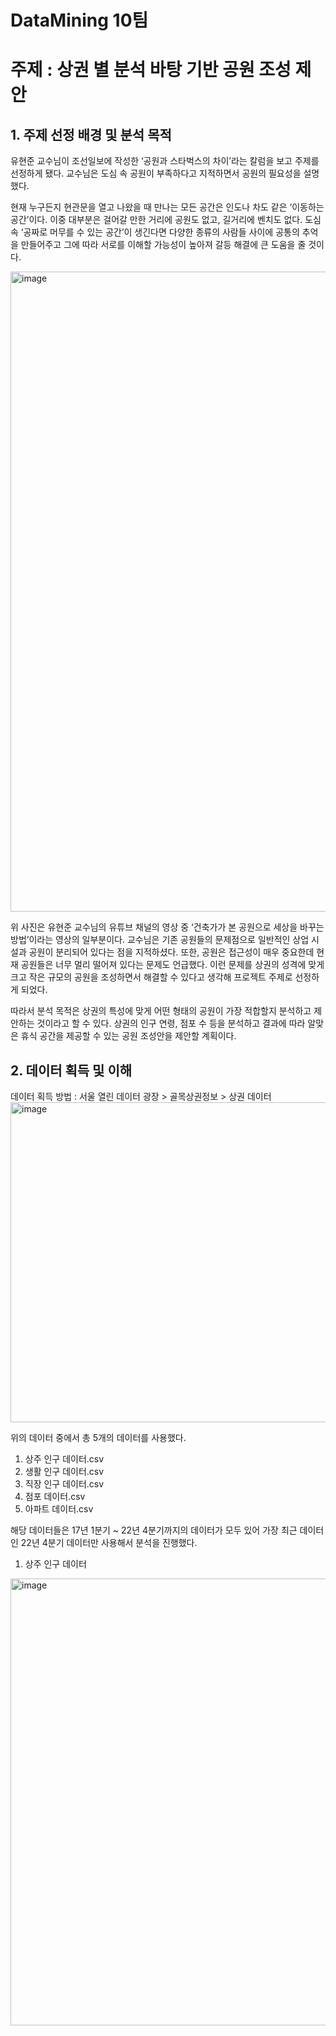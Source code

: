 # DataMining 10팀
# 주제 : 상권 별 분석 바탕 기반 공원 조성 제안
## 1. 주제 선정 배경 및 분석 목적
  유현준 교수님이 조선일보에 작성한 ‘공원과 스타벅스의 차이’라는 칼럼을 보고 주제를 선정하게 됐다. 교수님은 도심 속 공원이 부족하다고 지적하면서 공원의 필요성을 설명했다. 

  현재 누구든지 현관문을 열고 나왔을 때 만나는 모든 공간은 인도나 차도 같은 ‘이동하는 공간’이다. 이중 대부분은 걸어갈 만한 거리에 공원도 없고, 길거리에 벤치도 없다. 도심 속 ‘공짜로 머무를 수 있는 공간’이 생긴다면 다양한 종류의 사람들 사이에 공통의 추억을 만들어주고 그에 따라 서로를 이해할 가능성이 높아져 갈등 해결에 큰 도움을 줄 것이다.

<img width="1024" alt="image" src="https://github.com/JTK01/DataMining/assets/99972138/1ab0fbc9-f21c-407c-ab78-784b4b2d0156">

  위 사진은 유현준 교수님의 유튜브 채널의 영상 중 ‘건축가가 본 공원으로 세상을 바꾸는 방법’이라는 영상의 일부분이다. 교수님은 기존 공원들의 문제점으로 일반적인 상업 시설과 공원이 분리되어 있다는 점을 지적하셨다. 또한, 공원은 접근성이 매우 중요한데 현재 공원들은 너무 멀리 떨어져 있다는 문제도 언급했다. 이런 문제를 상권의 성격에 맞게 크고 작은 규모의 공원을 조성하면서 해결할 수 있다고 생각해 프로젝트 주제로 선정하게 되었다. 
  
따라서 분석 목적은 상권의 특성에 맞게 어떤 형태의 공원이 가장 적합할지 분석하고 제안하는 것이라고 할 수 있다. 상권의 인구 연령, 점포 수 등을 분석하고 결과에 따라 알맞은 휴식 공간을 제공할 수 있는 공원 조성안을 제안할 계획이다.
  
## 2. 데이터 획득 및 이해
데이터 획득 방법 : 서울 열린 데이터 광장 > 골목상권정보 > 상권 데이터
<img width="512" alt="image" src="https://github.com/JTK01/DataMining/assets/99972138/526de692-dd84-419f-baa9-ccca264f77c2">

위의 데이터 중에서 총 5개의 데이터를 사용했다.
1) 상주 인구 데이터.csv
2) 생활 인구 데이터.csv
3) 직장 인구 데이터.csv
4) 점포 데이터.csv
5) 아파트 데이터.csv

해당 데이터들은 17년 1분기 ~ 22년 4분기까지의 데이터가 모두 있어 가장 최근 데이터인 22년 4분기 데이터만 사용해서 분석을 진행했다.

1) 상주 인구 데이터
<img width="715" alt="image" src="https://github.com/JTK01/DataMining/assets/99972138/51a4d99d-35d3-44e7-87e6-f8fb520243a1">

